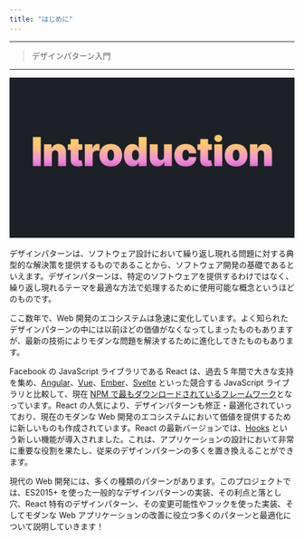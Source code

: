 ```yaml
---
title: "はじめに"
---
```


---

> デザインパターン入門

---

![](/images/learning-patterns/introduction-1280w.jpg)

<!-- TODO: Update -->
デザインパターンは、ソフトウェア設計において繰り返し現れる問題に対する典型的な解決策を提供するものであることから、ソフトウェア開発の基礎であるといえます。デザインパターンは、特定のソフトウェアを提供するわけではなく、繰り返し現れるテーマを最適な方法で処理するために使用可能な概念というほどのものです。

ここ数年で、Web 開発のエコシステムは急速に変化しています。よく知られたデザインパターンの中には以前ほどの価値がなくなってしまったものもありますが、最新の技術によりモダンな問題を解決するために進化してきたものもあります。

Facebook の JavaScript ライブラリである React は、過去 5 年間で大きな支持を集め、[Angular](https://angular.io/docs)、[Vue](https://vuejs.org/v2/guide/)、[Ember](https://api.emberjs.com/ember/release)、[Svelte](https://svelte.dev/docs) といった競合する JavaScript ライブラリと比較して、現在 [NPM で最もダウンロードされているフレームワーク](https://www.npmtrends.com/@angular/core-vs-angular-vs-react-vs-vue-vs-ember-source-vs-svelte)となっています。React の人気により、デザインパターンも修正・最適化されていっており、現在のモダンな Web 開発のエコシステムにおいて価値を提供するために新しいものも作成されています。React の最新バージョンでは、[Hooks](https://www.patterns.dev/posts/hooks) という新しい機能が導入されました。これは、アプリケーションの設計において非常に重要な役割を果たし、従来のデザインパターンの多くを置き換えることができます。

現代の Web 開発には、多くの種類のパターンがあります。このプロジェクトでは、ES2015+ を使った一般的なデザインパターンの実装、その利点と落とし穴、React 特有のデザインパターン、その変更可能性やフックを使った実装、そしてモダンな Web アプリケーションの改善に役立つ多くのパターンと最適化について説明していきます！
